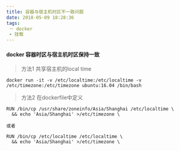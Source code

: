 ```yaml
---
title: 容器与宿主机时区不一致问题
date: 2018-05-09 18:28:36
tags:
 － docker
 - 挂载
---
```


#### docker 容器时区与宿主机时区保持一致

> 方法1 共享宿主机的local time

```
docker run -it -v /etc/localtime:/etc/localtime -v /etc/timezone:/etc/timezone ubuntu:16.04 /bin/bash 
```


> 方法2 在dockerfile中定义

```
RUN /bin/cp /usr/share/zoneinfo/Asia/Shanghai /etc/localtime \
  && echo 'Asia/Shanghai' >/etc/timezone \

或者

RUN /bin/cp /etc/localtime /etc/localtime \
  && echo 'Asia/Shanghai' >/etc/timezone \

```
